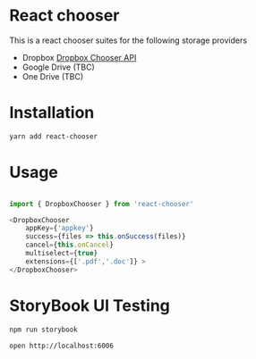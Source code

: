 React chooser 
============

This is a react chooser suites for the following storage providers

- Dropbox [Dropbox Chooser API](https://www.dropbox.com/developers/chooser)
- Google Drive (TBC)
- One Drive (TBC)

Installation 
============
```bash
yarn add react-chooser

```

Usage
=====
```js

import { DropboxChooser } from 'react-chooser'

<DropboxChooser 
    appKey={'appkey'}
    success={files => this.onSuccess(files)}
    cancel={this.onCancel}
    multiselect={true}
    extensions={['.pdf','.doc']} >
</DropboxChooser>

```

StoryBook UI Testing 
====
```bash
npm run storybook

open http://localhost:6006
```


